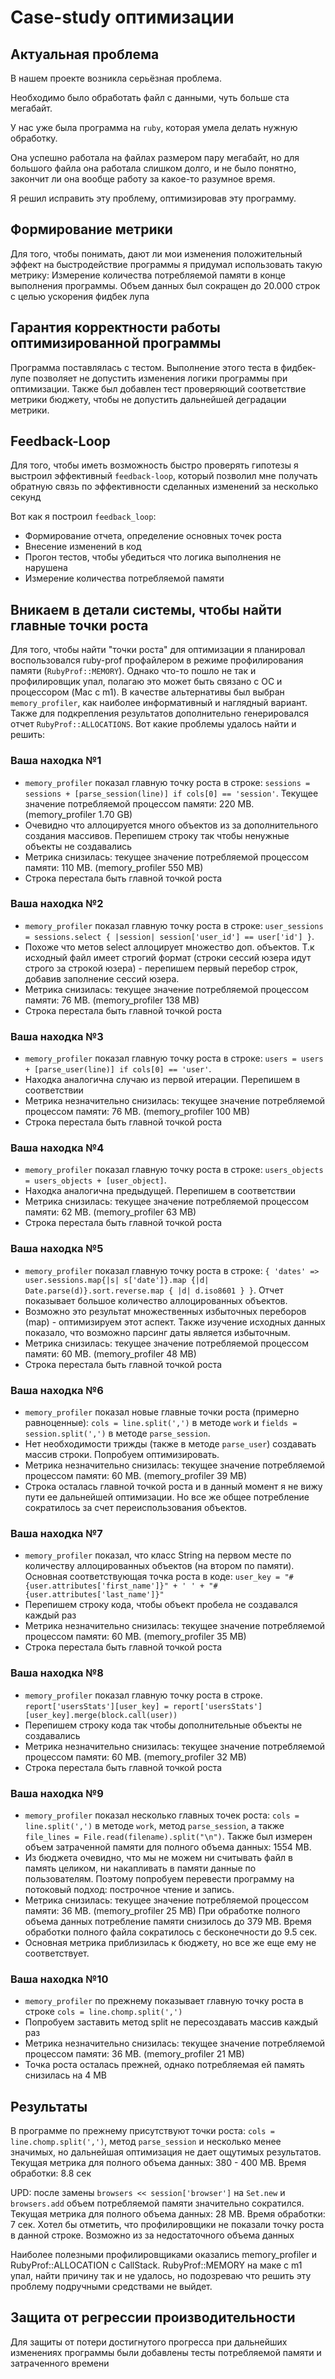 # Case-study оптимизации

## Актуальная проблема
В нашем проекте возникла серьёзная проблема.

Необходимо было обработать файл с данными, чуть больше ста мегабайт.

У нас уже была программа на `ruby`, которая умела делать нужную обработку.

Она успешно работала на файлах размером пару мегабайт, но для большого файла она работала слишком долго, и не было понятно, закончит ли она вообще работу за какое-то разумное время.

Я решил исправить эту проблему, оптимизировав эту программу.

## Формирование метрики
Для того, чтобы понимать, дают ли мои изменения положительный эффект на быстродействие программы я придумал использовать такую метрику:
Измерение количества потребляемой памяти в конце выполнения программы. Объем данных был сокращен до 20.000 строк с целью ускорения фидбек лупа

## Гарантия корректности работы оптимизированной программы
Программа поставлялась с тестом. Выполнение этого теста в фидбек-лупе позволяет не допустить изменения логики программы при оптимизации.
Также был добавлен тест проверяющий соответствие метрики бюджету, чтобы не допустить дальнейшей деградации метрики.

## Feedback-Loop
Для того, чтобы иметь возможность быстро проверять гипотезы я выстроил эффективный `feedback-loop`, который позволил мне получать обратную связь по эффективности сделанных изменений за несколько секунд

Вот как я построил `feedback_loop`:
- Формирование отчета, определение основных точек роста
- Внесение изменений в код
- Прогон тестов, чтобы убедиться что логика выполнения не нарушена
- Измерение количества потребляемой памяти

## Вникаем в детали системы, чтобы найти главные точки роста
Для того, чтобы найти "точки роста" для оптимизации я планировал воспользовался ruby-prof профайлером в режиме профилирования памяти (`RubyProf::MEMORY`). Однако что-то пошло не так и профилировщик упал, полагаю это может быть связано с ОС и процессором (Mac c m1).
В качестве альтернативы был выбран `memory_profiler`, как наиболее информативный и наглядный вариант.
Также для подкрепления результатов дополнительно генерировался отчет `RubyProf::ALLOCATIONS`.
Вот какие проблемы удалось найти и решить:

### Ваша находка №1
- `memory_profiler` показал главную точку роста в строке: `sessions = sessions + [parse_session(line)] if cols[0] == 'session'`.
  Текущее значение потребляемой процессом памяти: 220 MB. (memory_profiler 1.70 GB)
- Очевидно что аллоцируется много объектов из за дополнительного создания массивов. Перепишем строку так чтобы ненужные объекты не создавались
- Метрика снизилась: текущее значение потребляемой процессом памяти: 110 MB. (memory_profiler 550 MB)
- Строка перестала быть главной точкой роста

### Ваша находка №2
- `memory_profiler` показал главную точку роста в строке: `user_sessions = sessions.select { |session| session['user_id'] == user['id'] }`.
- Похоже что метов select аллоцирует множество доп. объектов. Т.к исходный файл имеет строгий формат
  (строки сессий юзера идут строго за строкой юзера) - перепишем первый перебор строк, добавив заполнение сессий юзера.
- Метрика снизилась: текущее значение потребляемой процессом памяти: 76 MB. (memory_profiler 138 MB)
- Строка перестала быть главной точкой роста

### Ваша находка №3
- `memory_profiler` показал главную точку роста в строке: `users = users + [parse_user(line)] if cols[0] == 'user'`.
- Находка аналогична случаю из первой итерации. Перепишем в соответствии
- Метрика незначительно снизилась: текущее значение потребляемой процессом памяти: 76 MB. (memory_profiler 100 MB)
- Строка перестала быть главной точкой роста

### Ваша находка №4
- `memory_profiler` показал главную точку роста в строке: `users_objects = users_objects + [user_object]`.
- Находка аналогична предыдущей. Перепишем в соответствии
- Метрика снизилась: текущее значение потребляемой процессом памяти: 62 MB. (memory_profiler 63 MB)
- Строка перестала быть главной точкой роста

### Ваша находка №5
- `memory_profiler` показал главную точку роста в строке:
`{ 'dates' => user.sessions.map{|s| s['date']}.map {|d| Date.parse(d)}.sort.reverse.map { |d| d.iso8601 } }`.
Отчет показывает большое количество аллоцированных объектов.
- Возможно это результат множественных избыточных переборов (map) - оптимизируем этот аспект.
  Также изучение исходных данных показало, что возможно парсинг даты является избыточным.
- Метрика снизилась: текущее значение потребляемой процессом памяти: 60 MB. (memory_profiler 48 MB)
- Строка перестала быть главной точкой роста

### Ваша находка №6
- `memory_profiler` показал новые главные точки роста (примерно равноценные):
`cols = line.split(',')` в методе `work` и `fields = session.split(',')` в методе `parse_session`.
- Нет необходимости трижды (также в методе `parse_user`) создавать массив строки. Попробуем оптимизировать.
- Метрика незначительно снизилась: текущее значение потребляемой процессом памяти: 60 MB. (memory_profiler 39 MB)
- Строка осталась главной точкой роста и в данный момент я не вижу пути ее дальнейшей оптимизации.
  Но все же общее потребление сократилось за счет переиспользования объектов.

### Ваша находка №7
- `memory_profiler` показал, что класс String на первом месте по количеству аллоцированных объектов (на втором по памяти).
  Основная соответствующая точка роста в коде: `user_key = "#{user.attributes['first_name']}" + ' ' + "#{user.attributes['last_name']}"`
- Перепишем строку кода, чтобы объект пробела не создавался каждый раз
- Метрика незначительно снизилась: текущее значение потребляемой процессом памяти: 60 MB. (memory_profiler 35 MB)
- Строка перестала быть главной точкой роста

### Ваша находка №8
- `memory_profiler` показал главную точку роста в строке.
  `report['usersStats'][user_key] = report['usersStats'][user_key].merge(block.call(user))`
- Перепишем строку кода так чтобы дополнительные объекты не создавались
- Метрика незначительно снизилась: текущее значение потребляемой процессом памяти: 60 MB. (memory_profiler 32 MB)
- Строка перестала быть главной точкой роста

### Ваша находка №9
- `memory_profiler` показал несколько главных точек роста:
  `cols = line.split(',')` в методе `work`, метод `parse_session`, а также `file_lines = File.read(filename).split("\n")`.
  Также был измерен объем затраченной памяти для полного объема данных: 1554 MB.
- Из бюджета очевидно, что мы не можем ни считывать файл в память целиком, ни накапливать в памяти данные по пользователям.
  Поэтому попробуем перевести программу на потоковый подход: построчное чтение и запись.
- Метрика снизилась: текущее значение потребляемой процессом памяти: 36 MB. (memory_profiler 25 MB)
  При обработке полного объема данных потребление памяти снизилось до 379 MB.
  Время обработки полного файла сократилось с бесконечности до 9.5 сек.
- Основная метрика приблизилась к бюджету, но все же еще ему не соответствует.

### Ваша находка №10
- `memory_profiler` по прежнему показывает главную точку роста в строке `cols = line.chomp.split(',')`
- Попробуем заставить метод split не пересоздавать массив каждый раз
- Метрика незначительно снизилась: текущее значение потребляемой процессом памяти: 36 MB. (memory_profiler 21 MB)
- Точка роста осталась прежней, однако потребляемая ей память снизилась на 4 MB

## Результаты
В программе по прежнему присутствуют точки роста: `cols = line.chomp.split(',')`, метод `parse_session` и несколько менее значимых,
но дальнейшая оптимизация не дает ощутимых результатов.
Текущая метрика для полного объема данных: 380 - 400 MB. Время обработки: 8.8 сек

UPD: после замены `browsers << session['browser']` на `Set.new` и `browsers.add` объем потребляемой памяти значительно сократился.
Текущая метрика для полного объема данных: 28 MB. Время обработки: 7 сек.
Хотел бы отметить, что профилировщики не показали точку роста в данной строке. Возможно из за недостаточного объема данных

Наиболее полезными профилировщиками оказались memory_profiler и RubyProf::ALLOCATION c CallStack.
RubyProf::MEMORY на маке с m1 упал, найти причину так и не удалось, но подозреваю что решить эту проблему подручными средствами не выйдет.

## Защита от регрессии производительности
Для защиты от потери достигнутого прогресса при дальнейших изменениях программы были добавлены тесты потребляемой памяти и затраченного времени
